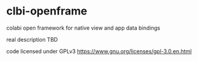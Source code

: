 # clbi-openframe

colabi open framework for native view and app data bindings

real description TBD

code licensed under GPLv3
https://www.gnu.org/licenses/gpl-3.0.en.html
